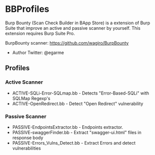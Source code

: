 # BBProfiles
Burp Bounty (Scan Check Builder in BApp Store) is a extension of Burp Suite that improve an active and passive scanner by yourself. This extension requires Burp Suite Pro. 

BurpBounty scanner: https://github.com/wagiro/BurpBounty
* Author Twitter: @egarme

## Profiles
### Active Scanner
* ACTIVE-SQLi-Error-SQLmap.bb - Detects "Error-Based-SQLi" with SQLMap Regexp's 
* ACTIVE-OpenRedirect.bb - Detect "Open Redirect" vulnerability

### Passive Scanner
* PASSIVE-EndpointsExtractor.bb - Endpoints extractor.
* PASSIVE-swaggerFinder.bb - Extract "swagger-ui.html" files in response body  
* PASSIVE-Errors_Vulns_Detect.bb - Extract Errors and detect vulnerabilities